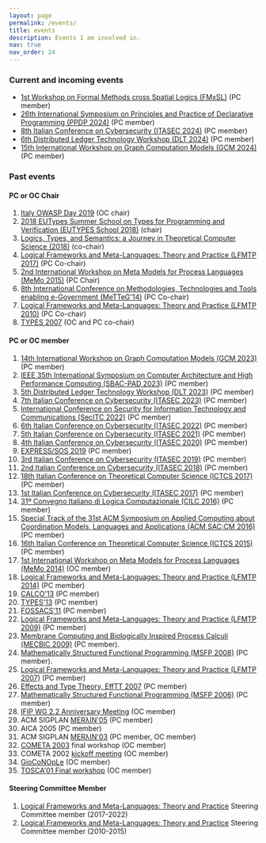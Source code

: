 ```yaml
---
layout: page
permalink: /events/
title: events
description: Events I am involved in.
nav: true
nav_order: 24
---
```

### Current and incoming events
- [1st Workshop on Formal Methods cross Spatial Logics (FMxSL)](https://fmxsl24.github.io) (PC member)
- [26th International Symposium on Principles and Practice of Declarative Programming (PPDP 2024)](https://ppdp2024.github.io) (PC member)
- [8th Italian Conference on Cybersecurity (ITASEC 2024)](https://www.itasec.it/) (PC member)
- [6th Distributed Ledger Technology Workshop (DLT 2024)](https://dltgroup.dmi.unipg.it/DLTWorkshop/dlt2024.html) (PC member)
- [15th International Workshop on Graph Computation Models (GCM 2024)](https://conf.researchr.org/home/staf-2024/gcm-2024) (PC member)


### Past events
#### PC or OC Chair
1. [Italy OWASP Day 2019](https://wiki.owasp.org/index.php/Italy_OWASP_Day_Udine_2019) (OC chair)
1. [2018 EUTypes Summer School on Types for Programming and Verification (EUTYPES School 2018)](https://sites.google.com/view/2018eutypesschool/home) (chair)
1. [Logics, Types, and Semantics: a Journey in Theoretical Computer Science (2018)](http://lts.dimi.uniud.it/) (co-chair)
1. [Logical Frameworks and Meta-Languages: Theory and Practice (LFMTP 2017)](http://lfmtp.org/workshops/2017/home.shtml) (PC Co-chair)
1. [2nd International Workshop on Meta Models for Process Languages (MeMo 2015)](http://discotec2015.inria.fr/memo-2015/) (PC Chair)
1. [8th International Conference on Methodologies, Technologies and Tools enabling e-Government (MeTTeG'14)](http://conferences.cs.unicam.it/metteg14/) (PC Co-chair)
1. [Logical Frameworks and Meta-Languages: Theory and Practice (LFMTP 2010)](http://lfmtp.org/workshops/2010/Site/Welcome.html) (PC Co-chair)
1. [TYPES 2007](/types07) (OC and PC co-chair)

#### PC or OC member
1. [14th International Workshop on Graph Computation Models (GCM 2023)](https://conf.researchr.org/home/staf-2023/gcm-2023) (PC member)
1. [IEEE 35th International Symposium on Computer Architecture and High Performance Computing (SBAC-PAD 2023)](https://www.inf.pucrs.br/sbacpad2023/) (PC member)
1. [5th Distributed Ledger Technology Workshop (DLT 2023)](https://dltgroup.dmi.unipg.it/DLTWorkshop/dlt2023.html) (PC member)
1. [7th Italian Conference on Cybersecurity (ITASEC 2023)](https://www.itasec.it/) (PC member)
1. [International Conference on Security for Information Technology and Communications (SecITC 2022)](https://secitc.eu) (PC member)
1. [6th Italian Conference on Cybersecurity (ITASEC 2022)](https://2022.itasec.it/) (PC member)
1. [5th Italian Conference on Cybersecurity (ITASEC 2021)](https://2021.itasec.it/) (PC member)
1. [4th Italian Conference on Cybersecurity (ITASEC 2020)](https://2020.itasec.it/) (PC member)
1. [EXPRESS/SOS 2019](https://express-sos2019.cs.ru.nl) (PC member)
1. [3rd Italian Conference on Cybersecurity (ITASEC 2019)](https://2019.itasec.it/) (PC member)
1. [2nd Italian Conference on Cybersecurity (ITASEC 2018)](https://2018.itasec.it/) (PC member)
1. [18th Italian Conference on Theoretical Computer Science (ICTCS 2017)](http://ictcs2017.unina.it) (PC member)
1. [1st Italian Conference on Cybersecurity (ITASEC 2017)](http://2017.itasec.it/) (PC member)
1. [31º Convegno Italiano di Logica Computazionale (CILC 2016)](http://cilc2016.org) (PC member)
1. [Special Track of the 31st ACM Symposium on Applied Computing about Coordination Models, Languages and Applications (ACM
    SAC:CM 2016)](http://sac2016.apice.unibo.it) (PC member)
1. [16th Italian Conference on Theoretical Computer Science (ICTCS 2015)](http://ictcs2015.disia.unifi.it) (PC member)
1. [1st International Workshop on Meta Models for Process Languages (MeMo 2014)](http://www.itu.dk/research/models/wiki/index.php/MeMo2014/) (OC member)
1. [Logical Frameworks and Meta-Languages: Theory and Practice (LFMTP 2014)](http://complogic.cs.mcgill.ca/lfmtp14/) (PC member)
1. [CALCO'13](http://coalg.org/calco13/) (PC member)
1. [TYPES'13](http://www.irit.fr/TYPES2013/) (PC member)
1. [FOSSACS'11](http://www2.tcs.ifi.lmu.de/Konferenzen/FoSSaCS_2011) (PC member)
1. [Logical Frameworks and Meta-Languages: Theory and Practice (LFMTP 2009)](http://workshops.inf.ed.ac.uk/lfmtp/) (PC member)
1. [Membrane Computing and Biologically Inspired Process Calculi (MECBIC 2009)](http://profs.info.uaic.ro/~mecbic/) (PC member).
1. [Mathematically Structured Functional Programming (MSFP 2008)](http://msfp.org.uk/) (PC member).
1. [Logical Frameworks and Meta-Languages: Theory and Practice (LFMTP 2007)](http://www.cs.mcgill.ca/~bpientka/lfmtp07/) (PC member)
1. [Effects and Type Theory, EffTT 2007](http://cs.ioc.ee/efftt/) (PC member)
1. [Mathematically Structured Functional Programming (MSFP 2006)](http://cs.ioc.ee/mpc-amast06/msfp/) (PC member)
1. [IFIP WG 2.2 Anniversary Meeting](/ifip06) (OC member)
1. ACM SIGPLAN [MERλIN'05](http://merlin.dimi.uniud.it) (PC member)
1. AICA 2005 (PC member)
1. ACM SIGPLAN [MERλIN'03](http://merlin.dimi.uniud.it/merlin03) (PC member, OC member)
1. [COMETA 2003](http://cometa.dimi.uniud.it/cometa03/) final workshop (OC member)
1. COMETA 2002 [kickoff meeting](http://cometa.dimi.uniud.it/meetings/kickoff) (OC member)
1. [GioCoNOpLe](http://cometa.dimi.uniud.it/meetings/gioconople/) (OC member)
1. [TOSCA'01 Final workshop](http://farfarello.dimi.uniud.it/tosca01/) (OC member)


#### Steering Committee Member
1. [Logical Frameworks and Meta-Languages: Theory and Practice](http://lfmtp.org/) Steering Committee member (2017-2022)
1. [Logical Frameworks and Meta-Languages: Theory and Practice](http://lfmtp.org/) Steering Committee member (2010-2015)
